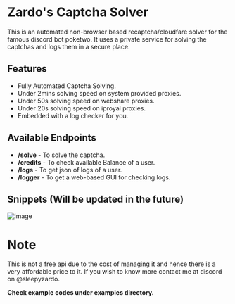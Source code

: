 # Zardo's Captcha Solver

This is an automated non-browser based recaptcha/cloudfare solver for the famous discord bot poketwo. It uses a private service for solving the captchas and logs them in a secure place. 

## Features
- Fully Automated Captcha Solving.
- Under 2mins solving speed on system provided proxies.
- Under 50s solving speed on webshare proxies.
- Under 20s solving speed on iproyal proxies.
- Embedded with a log checker for you.

## Available Endpoints
- **/solve** - To solve the captcha.
- **/credits** - To check available Balance of a user.
- **/logs** - To get json of logs of a user.
- **/logger** - To get a web-based GUI for checking logs.

## Snippets (Will be updated in the future)
![image](https://github.com/sleepyzardo/captcha_solver/assets/88527682/7ed4ce03-65ab-4eae-b0b7-d58a97e8d931)

# Note
This is not a free api due to the cost of managing it and hence there is a very affordable price to it. If you wish to know more contact me at discord on @sleepyzardo.


**Check example codes under examples directory.**
